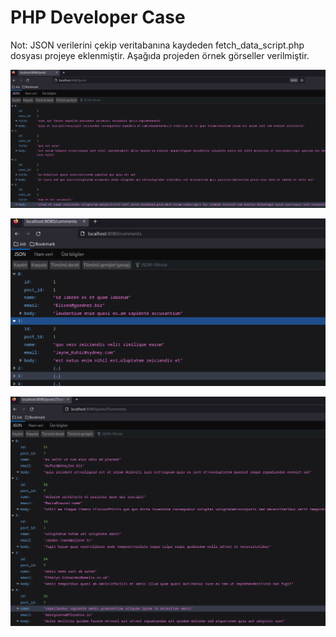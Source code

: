# PHP Developer Case

Not: JSON verilerini çekip veritabanına kaydeden fetch_data_script.php dosyası projeye eklenmiştir. Aşağıda projeden örnek görseller verilmiştir.

![Posts](images/posts.png)

![Comments](images/comments.png)

![Comments of the post](images/postc.png)




